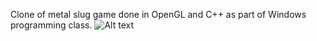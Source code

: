 Clone of metal slug game done in OpenGL and C++ as part of Windows programming class. 
![Alt text](https://ibb.co/1rVYwRg)
